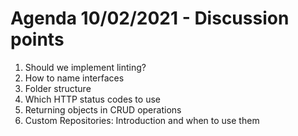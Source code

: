 # Agenda 10/02/2021 - Discussion points

1. Should we implement linting?
2. How to name interfaces
3. Folder structure
4. Which HTTP status codes to use
5. Returning objects in CRUD operations
6. Custom Repositories: Introduction and when to use them


